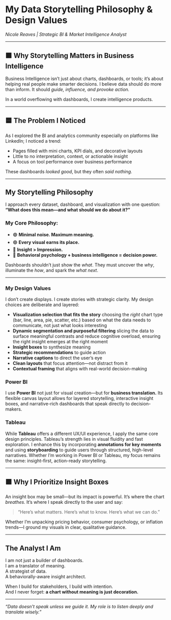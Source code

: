 # My Data Storytelling Philosophy & Design Values  
*Nicole Reaves | Strategic BI & Market Intelligence Analyst*

---

## 🟪 Why Storytelling Matters in Business Intelligence

Business Intelligence isn’t just about charts, dashboards, or tools; it’s about helping real people make smarter decisions. I believe data should do more than inform. It should *guide, influence, and provoke action.*

In a world overflowing with dashboards, I create intelligence products.

---

## 🟦 The Problem I Noticed

As I explored the BI and analytics community especially on platforms like LinkedIn; I noticed a trend:

- Pages filled with mini charts, KPI dials, and decorative layouts  
- Little to no interpretation, context, or actionable insight  
- A focus on tool performance over business performance

These dashboards *looked good*, but they often *said nothing.*

---

## My Storytelling Philosophy

I approach every dataset, dashboard, and visualization with one question:  
**“What does this mean—and what should we do about it?”**

### My Core Philosophy:
- 🟣 **Minimal noise. Maximum meaning.**  
- 🟢 **Every visual earns its place.**  
- 🔵 **Insight > Impression.**  
- 🧠 **Behavioral psychology + business intelligence = decision power.**

Dashboards shouldn’t just show the *what*. They must uncover the *why*, illuminate the *how*, and spark the *what next*.

---

### My Design Values

I don’t create displays. I create stories with strategic clarity. My design choices are deliberate and layered:

- **Visualization selection that fits the story** choosing the *right* chart type (bar, line, area, pie, scatter, etc.) based on what the data needs to communicate, not just what looks interesting  
- **Dynamic segmentation and purposeful filtering** slicing the data to surface meaningful contrasts and reduce cognitive overload, ensuring the right insight emerges at the right moment  
- **Insight boxes** to synthesize meaning  
- **Strategic recommendations** to guide action  
- **Narrative captions** to direct the user’s eye  
- **Clean layouts** that focus attention—not distract from it  
- **Contextual framing** that aligns with real-world decision-making

### Power BI
I use **Power BI** not just for visual creation—but for **business translation.** Its flexible canvas layout allows for layered storytelling, interactive insight boxes, and narrative-rich dashboards that speak directly to decision-makers.

### Tableau
While **Tableau** offers a different UX/UI experience, I apply the same core design principles. Tableau’s strength lies in visual fluidity and fast exploration. I enhance this by incorporating **annotations for key moments** and using **storyboarding** to guide users through structured, high-level narratives. Whether I’m working in Power BI or Tableau, my focus remains the same: insight-first, action-ready storytelling.

---

## 🟪 Why I Prioritize Insight Boxes

An insight box may be small—but its impact is powerful. It’s where the chart *breathes*. It’s where I speak directly to the user and say:

> “Here’s what matters. Here’s what to know. Here’s what we can do.”

Whether I’m unpacking pricing behavior, consumer psychology, or inflation trends—I ground my visuals in clear, qualitative guidance.

---

## The Analyst I Am

I am not just a builder of dashboards.  
I am a translator of meaning.  
A strategist of data.  
A behaviorally-aware insight architect.

When I build for stakeholders, I build with intention.  
And I never forget: **a chart without meaning is just decoration.**

---

*“Data doesn’t speak unless we guide it. My role is to listen deeply and translate wisely.”*


